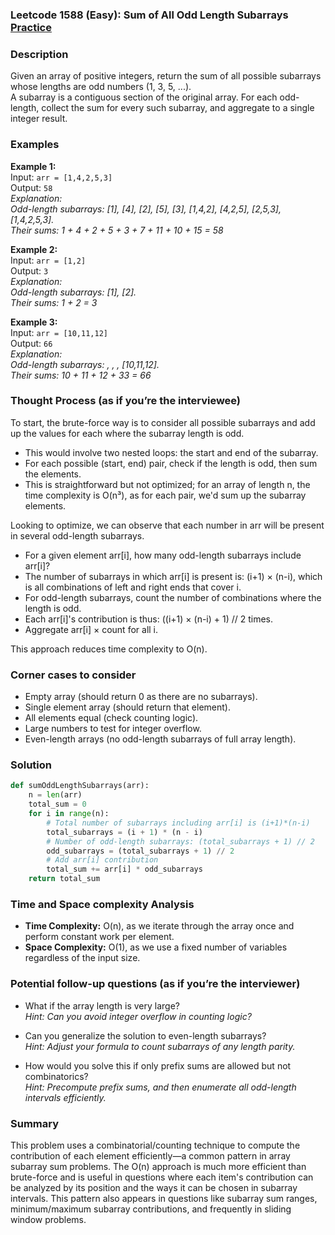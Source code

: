 ### Leetcode 1588 (Easy): Sum of All Odd Length Subarrays [Practice](https://leetcode.com/problems/sum-of-all-odd-length-subarrays)

### Description  
Given an array of positive integers, return the sum of all possible subarrays whose lengths are odd numbers (1, 3, 5, ...).  
A subarray is a contiguous section of the original array. For each odd-length, collect the sum for every such subarray, and aggregate to a single integer result.

### Examples  

**Example 1:**  
Input: `arr = [1,4,2,5,3]`  
Output: `58`  
*Explanation:  
Odd-length subarrays: [1], [4], [2], [5], [3], [1,4,2], [4,2,5], [2,5,3], [1,4,2,5,3].  
Their sums: 1 + 4 + 2 + 5 + 3 + 7 + 11 + 10 + 15 = 58*

**Example 2:**  
Input: `arr = [1,2]`  
Output: `3`  
*Explanation:  
Odd-length subarrays: [1], [2].  
Their sums: 1 + 2 = 3*

**Example 3:**  
Input: `arr = [10,11,12]`  
Output: `66`  
*Explanation:  
Odd-length subarrays: , , , [10,11,12].  
Their sums: 10 + 11 + 12 + 33 = 66*

### Thought Process (as if you’re the interviewee)  
To start, the brute-force way is to consider all possible subarrays and add up the values for each where the subarray length is odd.  
- This would involve two nested loops: the start and end of the subarray.  
- For each possible (start, end) pair, check if the length is odd, then sum the elements.  
- This is straightforward but not optimized; for an array of length n, the time complexity is O(n³), as for each pair, we'd sum up the subarray elements.

Looking to optimize, we can observe that each number in arr will be present in several odd-length subarrays.  
- For a given element arr[i], how many odd-length subarrays include arr[i]?  
- The number of subarrays in which arr[i] is present is: (i+1) × (n-i), which is all combinations of left and right ends that cover i.
- For odd-length subarrays, count the number of combinations where the length is odd.
- Each arr[i]'s contribution is thus: ((i+1) × (n-i) + 1) // 2 times.  
- Aggregate arr[i] × count for all i.

This approach reduces time complexity to O(n).

### Corner cases to consider  
- Empty array (should return 0 as there are no subarrays).
- Single element array (should return that element).
- All elements equal (check counting logic).
- Large numbers to test for integer overflow.
- Even-length arrays (no odd-length subarrays of full array length).

### Solution

```python
def sumOddLengthSubarrays(arr):
    n = len(arr)
    total_sum = 0
    for i in range(n):
        # Total number of subarrays including arr[i] is (i+1)*(n-i)
        total_subarrays = (i + 1) * (n - i)
        # Number of odd-length subarrays: (total_subarrays + 1) // 2
        odd_subarrays = (total_subarrays + 1) // 2
        # Add arr[i] contribution
        total_sum += arr[i] * odd_subarrays
    return total_sum
```

### Time and Space complexity Analysis  

- **Time Complexity:** O(n), as we iterate through the array once and perform constant work per element.
- **Space Complexity:** O(1), as we use a fixed number of variables regardless of the input size.

### Potential follow-up questions (as if you’re the interviewer)  

- What if the array length is very large?  
  *Hint: Can you avoid integer overflow in counting logic?*

- Can you generalize the solution to even-length subarrays?  
  *Hint: Adjust your formula to count subarrays of any length parity.*

- How would you solve this if only prefix sums are allowed but not combinatorics?  
  *Hint: Precompute prefix sums, and then enumerate all odd-length intervals efficiently.*

### Summary
This problem uses a combinatorial/counting technique to compute the contribution of each element efficiently—a common pattern in array subarray sum problems. The O(n) approach is much more efficient than brute-force and is useful in questions where each item's contribution can be analyzed by its position and the ways it can be chosen in subarray intervals. This pattern also appears in questions like subarray sum ranges, minimum/maximum subarray contributions, and frequently in sliding window problems.